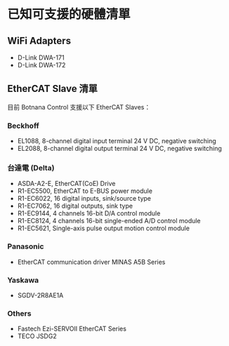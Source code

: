 # 已知可支援的硬體清單

## WiFi Adapters

* D-Link DWA-171
* D-Link DWA-172

## EtherCAT Slave 清單

目前 Botnana Control 支援以下 EtherCAT Slaves：

### Beckhoff

* EL1088, 8-channel digital input terminal 24 V DC, negative switching
* EL2088, 8-channel digital output terminal 24 V DC, negative switching

### 台達電 (Delta)

* ASDA-A2-E, EtherCAT(CoE) Drive
* R1-EC5500, EtherCAT to E-BUS power module
* R1-EC6022, 16 digital inputs, sink/source type
* R1-EC7062, 16 digital outputs, sink type
* R1-EC9144, 4 channels 16-bit D/A control module
* R1-EC8124, 4 channels 16-bit single-ended A/D control module
* R1-EC5621, Single-axis pulse output motion control module

### Panasonic

* EtherCAT communication driver MINAS A5B Series

### Yaskawa

* SGDV-2R8AE1A

### Others

* Fastech Ezi-SERVOⅡ EtherCAT Series
* TECO JSDG2
